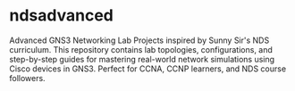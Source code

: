 # ndsadvanced
Advanced GNS3 Networking Lab Projects inspired by Sunny Sir's NDS curriculum. This repository contains lab topologies, configurations, and step-by-step guides for mastering real-world network simulations using Cisco devices in GNS3. Perfect for CCNA, CCNP learners, and NDS course followers.
